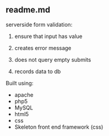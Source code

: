 readme.md
-------------------

serverside form validation:

1) ensure that input has value

2) creates error message

3) does not query empty submits

4) records data to db

Built using:

- apache
- php5
- MySQL
- html5
- css
- Skeleton front end framework (css)
